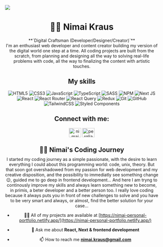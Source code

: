 <img src="https://blog.zoho.com/sites/zblogs/images/cliq/new-converted-2019-08.gif" />

<div align=center>
   
<h1>🏄‍♂️ Nimai Kraus </h1>
**`Digital Craftsman (Developer/Designer/Creator)`**
<br />
I'm an enthusiast web developer and content creator building my version of the digital world one step at a time. All coding projects are built from the scratch, from planning and designing all the way to solving real-life problems with code, all the way to finalizing the content with artistic touches.

<h2>My skills</h2>
   
![HTML5](https://img.shields.io/badge/html5-%23E34F26.svg?style=for-the-badge&logo=html5&logoColor=white)
![CSS3](https://img.shields.io/badge/css3-%231572B6.svg?style=for-the-badge&logo=css3&logoColor=white)
![JavaScript](https://img.shields.io/badge/javascript-%23323330.svg?style=for-the-badge&logo=javascript&logoColor=%23F7DF1E)
![TypeScript](https://img.shields.io/badge/typescript-%23007ACC.svg?style=for-the-badge&logo=typescript&logoColor=white)
![SASS](https://img.shields.io/badge/SASS-hotpink.svg?style=for-the-badge&logo=SASS&logoColor=white)
![NPM](https://img.shields.io/badge/NPM-%23CB3837.svg?style=for-the-badge&logo=npm&logoColor=white)
![Next JS](https://img.shields.io/badge/Next-black?style=for-the-badge&logo=next.js&logoColor=white)
![React](https://img.shields.io/badge/react-%2320232a.svg?style=for-the-badge&logo=react&logoColor=%2361DAFB)
![React Router](https://img.shields.io/badge/React_Router-CA4245?style=for-the-badge&logo=react-router&logoColor=white)
![React Query](https://img.shields.io/badge/-React%20Query-FF4154?style=for-the-badge&logo=react%20query&logoColor=white)
![Redux](https://img.shields.io/badge/redux-%23593d88.svg?style=for-the-badge&logo=redux&logoColor=white)
![Git](https://img.shields.io/badge/git-%23F05033.svg?style=for-the-badge&logo=git&logoColor=white)
![GitHub](https://img.shields.io/badge/github-%23121011.svg?style=for-the-badge&logo=github&logoColor=white)
![TailwindCSS](https://img.shields.io/badge/tailwindcss-%2338B2AC.svg?style=for-the-badge&logo=tailwind-css&logoColor=white)
![Styled Components](https://img.shields.io/badge/styled--components-DB7093?style=for-the-badge&logo=styled-components&logoColor=white)

<h2>Connect with me:</h2>
<p>
<a href="https://www.linkedin.com/in/nimai-kraus-sviluppo-web/" target="blank"><img align="center" src="https://raw.githubusercontent.com/rahuldkjain/github-profile-readme-generator/master/src/images/icons/Social/linked-in-alt.svg" alt="nimai kraus" height="30" width="40" /></a>
<a href="https://www.instagram.com/pergliamicimimo/" target="blank"><img align="center" src="https://raw.githubusercontent.com/rahuldkjain/github-profile-readme-generator/master/src/images/icons/Social/instagram.svg" alt="pergliamici_mimo" height="30" width="40" /></a>
</p>
   
<h2 style="margin-bottom: 10px">👨‍💻 Nimai's Coding Journey</h2>
I started my coding journey as a simple passionate, with the desire to learn everything I could about this programming world: code, unix, theory.
But that soon got overshadowed from my passion for web development and my creative disposition, and the possibility to immediatly see something change😉, guided me to go deep in frontend development...
And here I am tryng to continously improve my skills and always learn something new to become, in primis, a beter developer and a better person too.
I really love coding because it always puts you in front of new challenges to solve and you have to be very smart and always, or almost, find the better solution for your case...


- 👨‍💻 All of my projects are available at [https://nimai-personal-portfolio.netlify.app/](https://nimai-personal-portfolio.netlify.app/)

- 💬 Ask me about **React, Next & frontend development**

- 📫 How to reach me **nimai.kraus@gmail.com**
